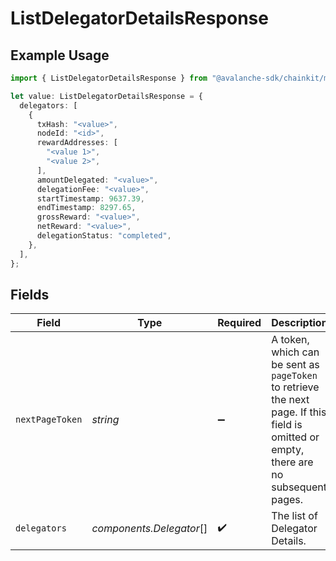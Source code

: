 # ListDelegatorDetailsResponse

## Example Usage

```typescript
import { ListDelegatorDetailsResponse } from "@avalanche-sdk/chainkit/models/components";

let value: ListDelegatorDetailsResponse = {
  delegators: [
    {
      txHash: "<value>",
      nodeId: "<id>",
      rewardAddresses: [
        "<value 1>",
        "<value 2>",
      ],
      amountDelegated: "<value>",
      delegationFee: "<value>",
      startTimestamp: 9637.39,
      endTimestamp: 8297.65,
      grossReward: "<value>",
      netReward: "<value>",
      delegationStatus: "completed",
    },
  ],
};
```

## Fields

| Field                                                                                                                                  | Type                                                                                                                                   | Required                                                                                                                               | Description                                                                                                                            |
| -------------------------------------------------------------------------------------------------------------------------------------- | -------------------------------------------------------------------------------------------------------------------------------------- | -------------------------------------------------------------------------------------------------------------------------------------- | -------------------------------------------------------------------------------------------------------------------------------------- |
| `nextPageToken`                                                                                                                        | *string*                                                                                                                               | :heavy_minus_sign:                                                                                                                     | A token, which can be sent as `pageToken` to retrieve the next page. If this field is omitted or empty, there are no subsequent pages. |
| `delegators`                                                                                                                           | *components.Delegator*[]                                                                                                               | :heavy_check_mark:                                                                                                                     | The list of Delegator Details.                                                                                                         |